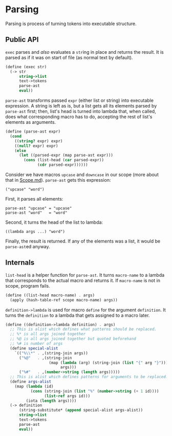 # Parsing

Parsing is process of turning tokens into executable structure.

## Public API

`exec` parses and *also* evaluates a `str`ing in place and returns the result. It is parsed as if it was on start of file (as normal text by default).

```scheme
(define (exec str)
  (-> str
      string->list
      text->tokens
      parse-ast
      eval))
```

`parse-ast` transforms passed `expr` (either list or string) into executable expression. A string is left as is, but a list gets all its elements parsed by `parse-ast` first; then, list's head is turned into lambda that, when called, does what corresponding macro has to do, accepting the rest of list's elements as arguments.

```scheme
(define (parse-ast expr)
  (cond
    ((string? expr) expr)
    ((null? expr) expr)
    (else
      (let ((parsed-expr (map parse-ast expr)))
        (cons (list-head (car parsed-expr))
              (cdr parsed-expr))))))
```

Consider we have macros `upcase` and `downcase` in our scope (more about that in [Scope.md](Scope.md)). `parse-ast` gets this expression:

    ("upcase" "word")

First, it parses all elements:

    parse-ast "upcase" = "upcase"
    parse-ast "word"   = "word"

Second, it turns the head of the list to lambda:

    ((lambda args ...) "word")

Finally, the result is returned. If any of the elements was a list, it would be `parse-ast`ed anyway.

## Internals

`list-head` is a helper function for `parse-ast`. It turns `macro-name` to a lambda that corresponds to the actual macro and returns it. If `macro-name` is not in scope, program fails.

```scheme
(define ((list-head macro-name) . args)
  (apply (hash-table-ref scope macro-name) args))
```

`definition->lambda` is used for macro `define` for the argument `definition`. It turns the `definition` to a lambda that gets assigned to a macro later.

```scheme
(define ((definition->lambda definition) . args)
  ;; This is alist which defines what patterns should be replaced.
  ;; %* is all args joined together
  ;; %@ is all args joined together but quoted beforehand
  ;; %# is number of args
  (define special-alist
    `(("%\\*" . ,(string-join args))
      ("%@"   . ,(string-join
                   (map (lambda (arg) (string-join (list "{" arg "}")))
                        args)))
      ("%#"   . ,(number->string (length args)))))
  ;; This is alist which defines patterns for arguments to be replaced.
  (define args-alist
    (map (lambda (id)
           (cons (string-join (list "%" (number->string (+ 1 id))))
                 (list-ref args id)))
         (iota (length args))))
  (-> definition
      (string-substitute* (append special-alist args-alist))
      string->list
      text->tokens
      parse-ast
      eval))
```

